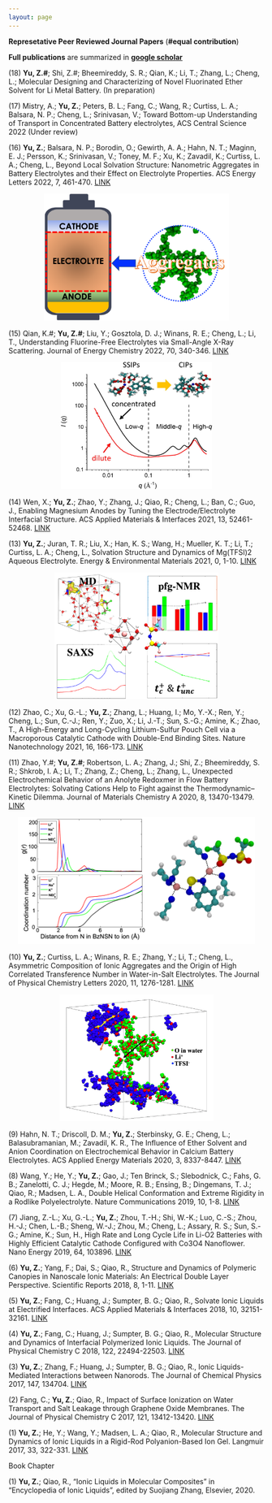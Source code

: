 ```yaml
---
layout: page
---
```


**Represetative Peer Reviewed Journal Papers** (**#equal contribution**)

**Full publications** are summarized in [**google scholar**](https://scholar.google.com/citations?hl=en&user=vdyQoyoAAAAJ&view_op=list_works&sortby=pubdate)

(18)	**Yu, Z.#**; Shi, Z.#; Bheemireddy, S. R.; Qian, K.; Li, T.; Zhang, L.; Cheng, L.; Molecular Designing and Characterizing of Novel Fluorinated Ether Solvent for Li Metal Battery. (In preparation)

(17)	Mistry, A.; **Yu, Z.**; Peters, B. L.; Fang, C.; Wang, R.; Curtiss, L. A.; Balsara, N. P.; Cheng, L.; Srinivasan, V.; Toward Bottom-up Understanding of Transport in Concentrated Battery electrolytes, ACS Central Science 2022 (Under review)

(16)	**Yu, Z.**; Balsara, N. P.; Borodin, O.; Gewirth, A. A.; Hahn, N. T.; Maginn, E. J.; Persson, K.; Srinivasan, V.; Toney, M. F.; Xu, K.; Zavadil, K.; Curtiss, L. A.; Cheng, L., Beyond Local Solvation Structure:  Nanometric Aggregates in Battery Electrolytes and their Effect on Electrolyte Properties. ACS Energy Letters 2022, 7, 461-470. [LINK](https://pubs.acs.org/doi/10.1021/acsenergylett.1c02391)

<p align="center">
<img src="./assets/ACS_EL_2022.png" height="250">
</p>
  
(15)	Qian, K.#; **Yu, Z.#**; Liu, Y.; Gosztola, D. J.; Winans, R. E.; Cheng, L.; Li, T., Understanding Fluorine-Free Electrolytes via Small-Angle X-Ray Scattering. Journal of Energy Chemistry 2022, 70, 340-346. [LINK](https://www.sciencedirect.com/science/article/pii/S2095495622001127) 

<p align="center">
<img src="./assets/JEC_2022.jpg" height="250">
</p>

(14)	Wen, X.; **Yu, Z.**; Zhao, Y.; Zhang, J.; Qiao, R.; Cheng, L.; Ban, C.; Guo, J., Enabling Magnesium Anodes by Tuning the Electrode/Electrolyte Interfacial Structure. ACS Applied Materials & Interfaces 2021, 13, 52461-52468. [LINK](https://pubs.acs.org/doi/abs/10.1021/acsami.1c10446)

(13)	**Yu, Z.**; Juran, T. R.; Liu, X.; Han, K. S.; Wang, H.; Mueller, K. T.; Li, T.; Curtiss, L. A.; Cheng, L., Solvation Structure and Dynamics of Mg(TFSI)2 Aqueous Electrolyte. Energy & Environmental Materials 2021, 0, 1-10. [LINK](https://onlinelibrary.wiley.com/doi/full/10.1002/eem2.12174)

<p align="center">
<img src="./assets/EEM_2021.png" height="250">
</p>

(12)	Zhao, C.; Xu, G.-L.; **Yu, Z.**; Zhang, L.; Huang, I.; Mo, Y.-X.; Ren, Y.; Cheng, L.; Sun, C.-J.; Ren, Y.; Zuo, X.; Li, J.-T.; Sun, S.-G.; Amine, K.; Zhao, T., A High-Energy and Long-Cycling Lithium-Sulfur Pouch Cell via a Macroporous Catalytic Cathode with Double-End Binding Sites. Nature Nanotechnology 2021, 16, 166-173. [LINK](https://www.nature.com/articles/s41565-020-00797-w)

(11)	Zhao, Y.#; **Yu, Z.#**; Robertson, L. A.; Zhang, J.; Shi, Z.; Bheemireddy, S. R.; Shkrob, I. A.; Li, T.; Zhang, Z.; Cheng, L.; Zhang, L., Unexpected Electrochemical Behavior of an Anolyte Redoxmer in Flow Battery Electrolytes: Solvating Cations Help to Fight against the Thermodynamic–Kinetic Dilemma. Journal of Materials Chemistry A 2020, 8, 13470-13479. [LINK](https://pubs.rsc.org/en/content/articlelanding/2020/ta/d0ta02214d)

<p align="center">
<img src="./assets/JMCA_2020.png" height="250">
</p>

(10)	**Yu, Z.**; Curtiss, L. A.; Winans, R. E.; Zhang, Y.; Li, T.; Cheng, L., Asymmetric Composition of Ionic Aggregates and the Origin of High Correlated Transference Number in Water-in-Salt Electrolytes. The Journal of Physical Chemistry Letters 2020, 11, 1276-1281. [LINK](https://pubs.acs.org/doi/abs/10.1021/acs.jpclett.9b03495)

<p align="center">
<img src="./assets/JPCL_2020.png" height="250">
</p>

(9)	Hahn, N. T.; Driscoll, D. M.; **Yu, Z.**; Sterbinsky, G. E.; Cheng, L.; Balasubramanian, M.; Zavadil, K. R., The Influence of Ether Solvent and Anion Coordination on Electrochemical Behavior in Calcium Battery Electrolytes. ACS Applied Energy Materials 2020, 3, 8337-8447. [LINK](https://pubs.acs.org/doi/10.1021/acsaem.0c01070)

(8)	Wang, Y.; He, Y.; **Yu, Z.**; Gao, J.; Ten Brinck, S.; Slebodnick, C.; Fahs, G. B.; Zanelotti, C. J.; Hegde, M.; Moore, R. B.; Ensing, B.; Dingemans, T. J.; Qiao, R.; Madsen, L. A., Double Helical Conformation and Extreme Rigidity in a Rodlike Polyelectrolyte. Nature Communications 2019, 10, 1-8. [LINK](https://www.nature.com/articles/s41467-019-08756-3)

(7)	Jiang, Z.-L.; Xu, G.-L.; **Yu, Z.**; Zhou, T.-H.; Shi, W.-K.; Luo, C.-S.; Zhou, H.-J.; Chen, L.-B.; Sheng, W.-J.; Zhou, M.; Cheng, L.; Assary, R. S.; Sun, S.-G.; Amine, K.; Sun, H., High Rate and Long Cycle Life in Li-O2 Batteries with Highly Efficient Catalytic Cathode Configured with Co3O4 Nanoflower. Nano Energy 2019, 64, 103896. [LINK](https://www.sciencedirect.com/science/article/pii/S2211285519306032)

(6)	**Yu, Z.**; Yang, F.; Dai, S.; Qiao, R., Structure and Dynamics of Polymeric Canopies in Nanoscale Ionic Materials: An Electrical Double Layer Perspective. Scientific Reports 2018, 8, 1-11. [LINK](https://www.nature.com/articles/s41598-018-23493-1)

(5)	**Yu, Z.**; Fang, C.; Huang, J.; Sumpter, B. G.; Qiao, R., Solvate Ionic Liquids at Electrified Interfaces. ACS Applied Materials & Interfaces 2018, 10, 32151-32161. [LINK](https://pubs.acs.org/doi/10.1021/acsami.8b10387)

(4)	**Yu, Z.**; Fang, C.; Huang, J.; Sumpter, B. G.; Qiao, R., Molecular Structure and Dynamics of Interfacial Polymerized Ionic Liquids. The Journal of Physical Chemistry C 2018, 122, 22494-22503. [LINK](https://pubs.acs.org/doi/10.1021/acs.jpcc.8b06065)

(3)	**Yu, Z.**; Zhang, F.; Huang, J.; Sumpter, B. G.; Qiao, R., Ionic Liquids-Mediated Interactions between Nanorods. The Journal of Chemical Physics 2017, 147, 134704. [LINK](https://aip.scitation.org/doi/10.1063/1.5005541)

(2) Fang, C.; **Yu, Z.**; Qiao, R., Impact of Surface Ionization on Water Transport and Salt Leakage through Graphene Oxide Membranes. The Journal of Physical Chemistry C 2017, 121, 13412-13420. [LINK](https://pubs.acs.org/doi/10.1021/acs.jpcc.7b04283)

(1) **Yu, Z.**; He, Y.; Wang, Y.; Madsen, L. A.; Qiao, R., Molecular Structure and Dynamics of Ionic Liquids in a Rigid-Rod Polyanion-Based Ion Gel. Langmuir 2017, 33, 322-331. [LINK](https://pubs.acs.org/doi/abs/10.1021/acs.langmuir.6b03798)



Book Chapter

(1)	**Yu, Z.**; Qiao, R., “Ionic Liquids in Molecular Composites” in “Encyclopedia of Ionic Liquids”, edited by Suojiang Zhang, Elsevier, 2020.

